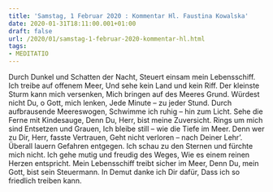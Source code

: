 ```yaml
---
title: 'Samstag, 1 Februar 2020 : Kommentar Hl. Faustina Kowalska'
date: 2020-01-31T18:11:00.001+01:00
draft: false
url: /2020/01/samstag-1-februar-2020-kommentar-hl.html
tags: 
- MEDITATIO
---
```


Durch Dunkel und Schatten der Nacht, Steuert einsam mein Lebensschiff. Ich treibe auf offenem Meer, Und sehe kein Land und kein Riff. Der kleinste Sturm kann mich versenken, Mich bringen auf des Meeres Grund. Würdest nicht Du, o Gott, mich lenken, Jede Minute – zu jeder Stund. Durch aufbrausende Meereswogen, Schwimme ich ruhig – hin zum Licht. Sehe die Ferne mit Kindesauge, Denn Du, Herr, bist meine Zuversicht. Rings um mich sind Entsetzen und Grauen, Ich bleibe still – wie die Tiefe im Meer. Denn wer zu Dir, Herr, fasste Vertrauen, Geht nicht verloren – nach Deiner Lehr’. Überall lauern Gefahren entgegen. Ich schau zu den Sternen und fürchte mich nicht. Ich gehe mutig und freudig des Weges, Wie es einem reinen Herzen entspricht. Mein Lebensschiff treibt sicher im Meer, Denn Du, mein Gott, bist sein Steuermann. In Demut danke ich Dir dafür, Dass ich so friedlich treiben kann.